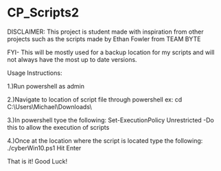 # CP_Scripts2
DISCLAIMER: This project is student made with inspiration from other projects such as the scripts made by Ethan Fowler from TEAM BYTE 

FYI- This will be mostly used for a backup location for my scripts and will not always have the most up to date versions.

Usage Instructions:

1.)Run powershell as admin

2.)Navigate to location of script file through powershell ex: cd C:\Users\Michael\Downloads\

3.)In powershell tyoe the following: Set-ExecutionPolicy Unrestricted
      -Do this to allow the execution of scripts

4.)Once at the location where the script is located type the following: ./cyberWin10.ps1
    Hit Enter

That is it! Good Luck!
